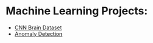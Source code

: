 # Machine Learning Projects:
- [CNN Brain Dataset](https://github.com/Se1im0/Se1im0/blob/main/Brain.ipynb)
- [Anomaly Detection](https://github.com/Se1im0/Se1im0/blob/Anomaly-Detection/Anomaly.ipynb)
